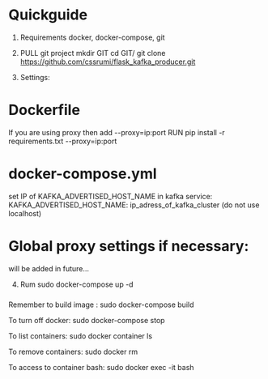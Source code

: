 # Quickguide

1. Requirements
docker, docker-compose, git

2. PULL git project
mkdir GIT
cd GIT/
git clone https://github.com/cssrumi/flask_kafka_producer.git

3. Settings:
# Dockerfile
If you are using proxy then add --proxy=ip:port
RUN pip install -r requirements.txt --proxy=ip:port

# docker-compose.yml
set IP of KAFKA_ADVERTISED_HOST_NAME in kafka service:
KAFKA_ADVERTISED_HOST_NAME: ip_adress_of_kafka_cluster
(do not use localhost)

# Global proxy settings if necessary:
will be added in future...

4. Rum
sudo docker-compose up -d

###
Remember to build image :
sudo docker-compose build

To turn off docker:
sudo docker-compose stop

To list containers:
sudo docker container ls

To remove containers:
sudo docker rm <containerid>

To access to container bash:
sudo docker exec -it <containerid> bash

